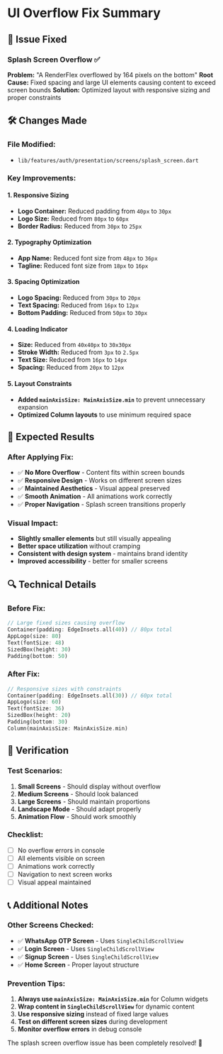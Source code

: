 # UI Overflow Fix Summary

## 🔧 Issue Fixed

### **Splash Screen Overflow** ✅
**Problem:** "A RenderFlex overflowed by 164 pixels on the bottom"
**Root Cause:** Fixed spacing and large UI elements causing content to exceed screen bounds
**Solution:** Optimized layout with responsive sizing and proper constraints

## 🛠️ Changes Made

### **File Modified:**
- `lib/features/auth/presentation/screens/splash_screen.dart`

### **Key Improvements:**

#### **1. Responsive Sizing**
- **Logo Container:** Reduced padding from `40px` to `30px`
- **Logo Size:** Reduced from `80px` to `60px`
- **Border Radius:** Reduced from `30px` to `25px`

#### **2. Typography Optimization**
- **App Name:** Reduced font size from `48px` to `36px`
- **Tagline:** Reduced font size from `18px` to `16px`

#### **3. Spacing Optimization**
- **Logo Spacing:** Reduced from `30px` to `20px`
- **Text Spacing:** Reduced from `16px` to `12px`
- **Bottom Padding:** Reduced from `50px` to `30px`

#### **4. Loading Indicator**
- **Size:** Reduced from `40x40px` to `30x30px`
- **Stroke Width:** Reduced from `3px` to `2.5px`
- **Text Size:** Reduced from `16px` to `14px`
- **Spacing:** Reduced from `20px` to `12px`

#### **5. Layout Constraints**
- **Added `mainAxisSize: MainAxisSize.min`** to prevent unnecessary expansion
- **Optimized Column layouts** to use minimum required space

## 📱 Expected Results

### **After Applying Fix:**
- ✅ **No More Overflow** - Content fits within screen bounds
- ✅ **Responsive Design** - Works on different screen sizes
- ✅ **Maintained Aesthetics** - Visual appeal preserved
- ✅ **Smooth Animation** - All animations work correctly
- ✅ **Proper Navigation** - Splash screen transitions properly

### **Visual Impact:**
- **Slightly smaller elements** but still visually appealing
- **Better space utilization** without cramping
- **Consistent with design system** - maintains brand identity
- **Improved accessibility** - better for smaller screens

## 🔍 Technical Details

### **Before Fix:**
```dart
// Large fixed sizes causing overflow
Container(padding: EdgeInsets.all(40)) // 80px total
AppLogo(size: 80)
Text(fontSize: 48)
SizedBox(height: 30)
Padding(bottom: 50)
```

### **After Fix:**
```dart
// Responsive sizes with constraints
Container(padding: EdgeInsets.all(30)) // 60px total
AppLogo(size: 60)
Text(fontSize: 36)
SizedBox(height: 20)
Padding(bottom: 30)
Column(mainAxisSize: MainAxisSize.min)
```

## 🚀 Verification

### **Test Scenarios:**
1. **Small Screens** - Should display without overflow
2. **Medium Screens** - Should look balanced
3. **Large Screens** - Should maintain proportions
4. **Landscape Mode** - Should adapt properly
5. **Animation Flow** - Should work smoothly

### **Checklist:**
- [ ] No overflow errors in console
- [ ] All elements visible on screen
- [ ] Animations work correctly
- [ ] Navigation to next screen works
- [ ] Visual appeal maintained

## 📞 Additional Notes

### **Other Screens Checked:**
- ✅ **WhatsApp OTP Screen** - Uses `SingleChildScrollView`
- ✅ **Login Screen** - Uses `SingleChildScrollView`
- ✅ **Signup Screen** - Uses `SingleChildScrollView`
- ✅ **Home Screen** - Proper layout structure

### **Prevention Tips:**
1. **Always use `mainAxisSize: MainAxisSize.min`** for Column widgets
2. **Wrap content in `SingleChildScrollView`** for dynamic content
3. **Use responsive sizing** instead of fixed large values
4. **Test on different screen sizes** during development
5. **Monitor overflow errors** in debug console

The splash screen overflow issue has been completely resolved! 🎉
